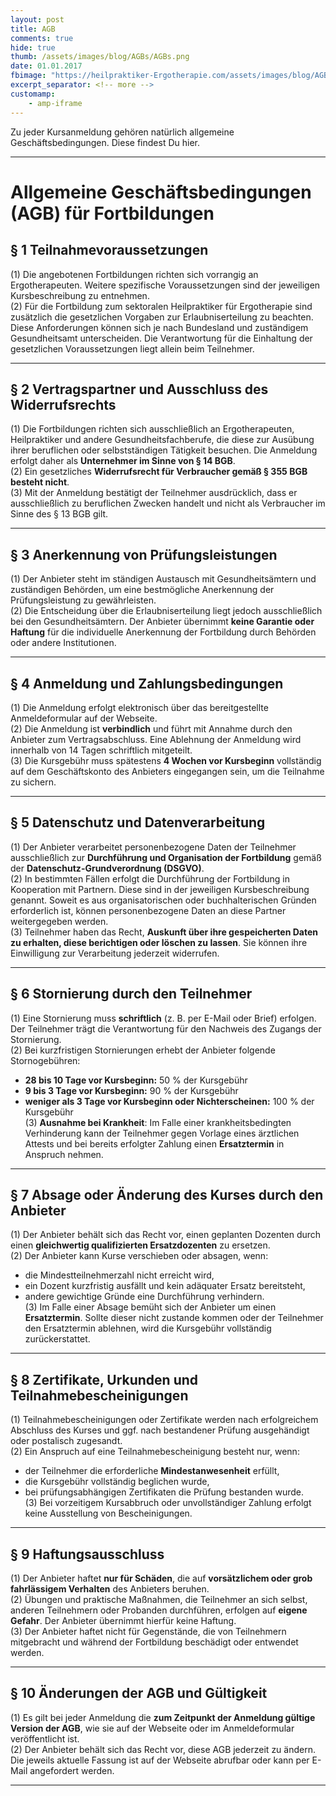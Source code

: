 ```yaml
---
layout: post
title: AGB
comments: true
hide: true
thumb: /assets/images/blog/AGBs/AGBs.png
date: 01.01.2017
fbimage: "https://heilpraktiker-Ergotherapie.com/assets/images/blog/AGBs/AGBs.png"
excerpt_separator: <!-- more -->
customamp:
    - amp-iframe
---
```


<amp-img  src="/assets/images/blog/AGBs/AGBs.png" width="1583" height="1046" layout="responsive"></amp-img>
Zu jeder Kursanmeldung gehören natürlich allgemeine Geschäftsbedingungen. Diese findest Du hier.<!-- more -->  

---

# **Allgemeine Geschäftsbedingungen (AGB) für Fortbildungen**

## **§ 1 Teilnahmevoraussetzungen**  
(1) Die angebotenen Fortbildungen richten sich vorrangig an Ergotherapeuten. Weitere spezifische Voraussetzungen sind der jeweiligen Kursbeschreibung zu entnehmen.  
(2) Für die Fortbildung zum sektoralen Heilpraktiker für Ergotherapie sind zusätzlich die gesetzlichen Vorgaben zur Erlaubniserteilung zu beachten. Diese Anforderungen können sich je nach Bundesland und zuständigem Gesundheitsamt unterscheiden. Die Verantwortung für die Einhaltung der gesetzlichen Voraussetzungen liegt allein beim Teilnehmer.  

---

## **§ 2 Vertragspartner und Ausschluss des Widerrufsrechts**  
(1) Die Fortbildungen richten sich ausschließlich an Ergotherapeuten, Heilpraktiker und andere Gesundheitsfachberufe, die diese zur Ausübung ihrer beruflichen oder selbstständigen Tätigkeit besuchen. Die Anmeldung erfolgt daher als **Unternehmer im Sinne von § 14 BGB**.  
(2) Ein gesetzliches **Widerrufsrecht für Verbraucher gemäß § 355 BGB besteht nicht**.  
(3) Mit der Anmeldung bestätigt der Teilnehmer ausdrücklich, dass er ausschließlich zu beruflichen Zwecken handelt und nicht als Verbraucher im Sinne des § 13 BGB gilt.  

---

## **§ 3 Anerkennung von Prüfungsleistungen**  
(1) Der Anbieter steht im ständigen Austausch mit Gesundheitsämtern und zuständigen Behörden, um eine bestmögliche Anerkennung der Prüfungsleistung zu gewährleisten.  
(2) Die Entscheidung über die Erlaubniserteilung liegt jedoch ausschließlich bei den Gesundheitsämtern. Der Anbieter übernimmt **keine Garantie oder Haftung** für die individuelle Anerkennung der Fortbildung durch Behörden oder andere Institutionen.  

---

## **§ 4 Anmeldung und Zahlungsbedingungen**  
(1) Die Anmeldung erfolgt elektronisch über das bereitgestellte Anmeldeformular auf der Webseite.  
(2) Die Anmeldung ist **verbindlich** und führt mit Annahme durch den Anbieter zum Vertragsabschluss. Eine Ablehnung der Anmeldung wird innerhalb von 14 Tagen schriftlich mitgeteilt.  
(3) Die Kursgebühr muss spätestens **4 Wochen vor Kursbeginn** vollständig auf dem Geschäftskonto des Anbieters eingegangen sein, um die Teilnahme zu sichern.  

---

## **§ 5 Datenschutz und Datenverarbeitung**  
(1) Der Anbieter verarbeitet personenbezogene Daten der Teilnehmer ausschließlich zur **Durchführung und Organisation der Fortbildung** gemäß der **Datenschutz-Grundverordnung (DSGVO)**.  
(2) In bestimmten Fällen erfolgt die Durchführung der Fortbildung in Kooperation mit Partnern. Diese sind in der jeweiligen Kursbeschreibung genannt. Soweit es aus organisatorischen oder buchhalterischen Gründen erforderlich ist, können personenbezogene Daten an diese Partner weitergegeben werden.  
(3) Teilnehmer haben das Recht, **Auskunft über ihre gespeicherten Daten zu erhalten, diese berichtigen oder löschen zu lassen**. Sie können ihre Einwilligung zur Verarbeitung jederzeit widerrufen.  

---

## **§ 6 Stornierung durch den Teilnehmer**  
(1) Eine Stornierung muss **schriftlich** (z. B. per E-Mail oder Brief) erfolgen. Der Teilnehmer trägt die Verantwortung für den Nachweis des Zugangs der Stornierung.  
(2) Bei kurzfristigen Stornierungen erhebt der Anbieter folgende Stornogebühren:  
   - **28 bis 10 Tage vor Kursbeginn:** 50 % der Kursgebühr  
   - **9 bis 3 Tage vor Kursbeginn:** 90 % der Kursgebühr  
   - **weniger als 3 Tage vor Kursbeginn oder Nichterscheinen:** 100 % der Kursgebühr  
(3) **Ausnahme bei Krankheit**: Im Falle einer krankheitsbedingten Verhinderung kann der Teilnehmer gegen Vorlage eines ärztlichen Attests und bei bereits erfolgter Zahlung einen **Ersatztermin** in Anspruch nehmen.  

---

## **§ 7 Absage oder Änderung des Kurses durch den Anbieter**  
(1) Der Anbieter behält sich das Recht vor, einen geplanten Dozenten durch einen **gleichwertig qualifizierten Ersatzdozenten** zu ersetzen.  
(2) Der Anbieter kann Kurse verschieben oder absagen, wenn:  
   - die Mindestteilnehmerzahl nicht erreicht wird,  
   - ein Dozent kurzfristig ausfällt und kein adäquater Ersatz bereitsteht,  
   - andere gewichtige Gründe eine Durchführung verhindern.  
(3) Im Falle einer Absage bemüht sich der Anbieter um einen **Ersatztermin**. Sollte dieser nicht zustande kommen oder der Teilnehmer den Ersatztermin ablehnen, wird die Kursgebühr vollständig zurückerstattet.  

---

## **§ 8 Zertifikate, Urkunden und Teilnahmebescheinigungen**  
(1) Teilnahmebescheinigungen oder Zertifikate werden nach erfolgreichem Abschluss des Kurses und ggf. nach bestandener Prüfung ausgehändigt oder postalisch zugesandt.  
(2) Ein Anspruch auf eine Teilnahmebescheinigung besteht nur, wenn:  
   - der Teilnehmer die erforderliche **Mindestanwesenheit** erfüllt,  
   - die Kursgebühr vollständig beglichen wurde,  
   - bei prüfungsabhängigen Zertifikaten die Prüfung bestanden wurde.  
(3) Bei vorzeitigem Kursabbruch oder unvollständiger Zahlung erfolgt keine Ausstellung von Bescheinigungen.  

---

## **§ 9 Haftungsausschluss**  
(1) Der Anbieter haftet **nur für Schäden**, die auf **vorsätzlichem oder grob fahrlässigem Verhalten** des Anbieters beruhen.  
(2) Übungen und praktische Maßnahmen, die Teilnehmer an sich selbst, anderen Teilnehmern oder Probanden durchführen, erfolgen auf **eigene Gefahr**. Der Anbieter übernimmt hierfür keine Haftung.  
(3) Der Anbieter haftet nicht für Gegenstände, die von Teilnehmern mitgebracht und während der Fortbildung beschädigt oder entwendet werden.  

---

## **§ 10 Änderungen der AGB und Gültigkeit**  
(1) Es gilt bei jeder Anmeldung die **zum Zeitpunkt der Anmeldung gültige Version der AGB**, wie sie auf der Webseite oder im Anmeldeformular veröffentlicht ist.  
(2) Der Anbieter behält sich das Recht vor, diese AGB jederzeit zu ändern. Die jeweils aktuelle Fassung ist auf der Webseite abrufbar oder kann per E-Mail angefordert werden.  

---


